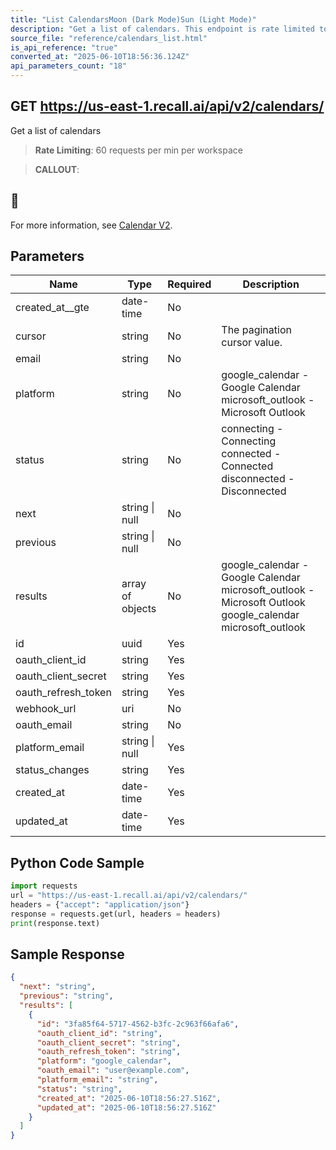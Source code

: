 ```yaml
---
title: "List CalendarsMoon (Dark Mode)Sun (Light Mode)"
description: "Get a list of calendars. This endpoint is rate limited to: 60 requests per min per workspace"
source_file: "reference/calendars_list.html"
is_api_reference: "true"
converted_at: "2025-06-10T18:56:36.124Z"
api_parameters_count: "18"
---
```

## GET https://us-east-1.recall.ai/api/v2/calendars/

Get a list of calendars

> **Rate Limiting**: 60 requests per min per workspace

> **CALLOUT**:

## 📘

For more information, see [Calendar V2](/docs/v2.md).
## Parameters

| Name | Type | Required | Description |
| --- | --- | --- | --- |
| created_at__gte | date-time | No |  |
| cursor | string | No | The pagination cursor value. |
| email | string | No |  |
| platform | string | No | google_calendar - Google Calendar microsoft_outlook - Microsoft Outlook |
| status | string | No | connecting - Connecting connected - Connected disconnected - Disconnected |
| next | string \| null | No |  |
| previous | string \| null | No |  |
| results | array of objects | No | google_calendar - Google Calendar microsoft_outlook - Microsoft Outlook  google_calendar microsoft_outlook |
| id | uuid | Yes |  |
| oauth_client_id | string | Yes |  |
| oauth_client_secret | string | Yes |  |
| oauth_refresh_token | string | Yes |  |
| webhook_url | uri | No |  |
| oauth_email | string | No |  |
| platform_email | string \| null | Yes |  |
| status_changes | string | Yes |  |
| created_at | date-time | Yes |  |
| updated_at | date-time | Yes |  |

## Python Code Sample

```python
import requests
url = "https://us-east-1.recall.ai/api/v2/calendars/"
headers = {"accept": "application/json"}
response = requests.get(url, headers = headers)
print(response.text)
```

## Sample Response

```json
{
  "next": "string",
  "previous": "string",
  "results": [
    {
      "id": "3fa85f64-5717-4562-b3fc-2c963f66afa6",
      "oauth_client_id": "string",
      "oauth_client_secret": "string",
      "oauth_refresh_token": "string",
      "platform": "google_calendar",
      "oauth_email": "user@example.com",
      "platform_email": "string",
      "status": "string",
      "created_at": "2025-06-10T18:56:27.516Z",
      "updated_at": "2025-06-10T18:56:27.516Z"
    }
  ]
}
```
